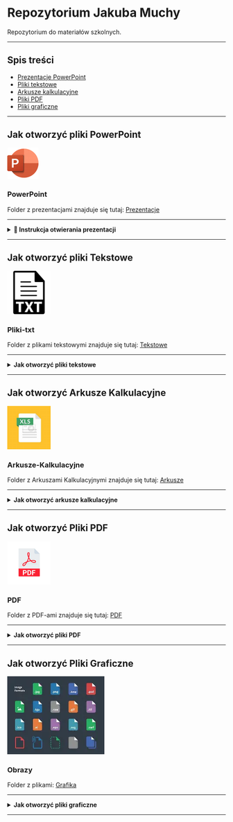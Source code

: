 # Repozytorium Jakuba Muchy

Repozytorium do materiałów szkolnych.

---
## Spis treści

- [Prezentacje PowerPoint](#powerpoint)
- [Pliki tekstowe](#pliki-txt)
- [Arkusze kalkulacyjne](#arkusze-kalkulacyjne)
- [Pliki PDF](#pdf)
- [Pliki graficzne](#obrazy)

---

## Jak otworzyć pliki PowerPoint

![PowerPoint Logo](images/powerpoint.png)

### PowerPoint

Folder z prezentacjami znajduje się tutaj: [Prezentacje](Prezentacje/)

---

<details>
  <summary><strong>📖 Instrukcja otwierania prezentacji</strong></summary><br>

  <p>
    Aby otworzyć plik prezentacji, należy kliknąć w odnośnik <strong>PowerPoint</strong> powyżej.<br><br>
    <img src="images/Zrzut ekranu 2025-05-23 184155.png" alt="Zrzut ekranu" width="500"/><br><br>

    Następnie wybierz interesującą Cię prezentację z listy plików:<br><br>
    <img src="images/Zrzut ekranu 2025-05-23 184516.png" alt="Zrzut ekranu" width="100%"/><br><br>

    Kliknij w przycisk <strong>View raw</strong>, aby otworzyć prezentację bezpośrednio w przeglądarce.<br><br>

    <div>
      <span style="display: inline-block; vertical-align: top; width: 65%;">
        <p><strong>Możesz również pobrać plik, klikając ikonę pobierania:</strong></p>
      </span>
      <span style="display: inline-block; width: 30%;">
        <img src="images/Zrzut ekranu 2025-05-23 190830.png" alt="Pobieranie" width="30"/>
      </span>
    </div><br><br>

    Po otwarciu prezentacji możesz przechodzić między slajdami za pomocą strzałek <strong>lewo/prawo</strong>:<br><br>
    <img src="images/Zrzut ekranu 2025-05-23 184647.png" alt="Zrzut ekranu" width="100%"/>
  </p>
</details>

---

## Jak otworzyć pliki Tekstowe

<img src="images/OIP.jpeg" alt="Pobieranie" width="100"/>

### Pliki-txt

Folder z plikami tekstowymi znajduje się tutaj: [Tekstowe](Tekstowe/)

---
<details>
  <summary><strong>Jak otworzyć pliki tekstowe</strong></summary>

  <p>
    Pliki tekstowe (np. DOCX, ODT) można otworzyć klikając ich nazwę w repozytorium.
  </p>

  <img src="images/docx-kliknij.png" alt="Kliknij plik tekstowy" width="600"/>

  <p>
    GitHub wyświetli podgląd dokumentu bezpośrednio w przeglądarce.
  </p>

  <img src="images/docx-podglad.png" alt="Podgląd pliku tekstowego" width="100%"/>

</details>

---

## Jak otworzyć Arkusze Kalkulacyjne


<img src="images/OIP (1).jpeg" alt="Pobieranie" width="100"/>

### Arkusze-Kalkulacyjne

Folder z Arkuszami Kalkulacyjnymi znajduje się tutaj: [Arkusze](Arkusze/)

---

<details>
  <summary><strong>Jak otworzyć arkusze kalkulacyjne</strong></summary>

  <p>
    Kliknij nazwę arkusza kalkulacyjnego (np. XLSX, ODS), aby zobaczyć jego zawartość.
  </p>

  <img src="images/xlsx-kliknij.png" alt="Kliknij arkusz kalkulacyjny" width="600"/>

  <p>
    GitHub wyświetli zawartość arkusza bezpośrednio w przeglądarce.
  </p>

  <img src="images/xlsx-podglad.png" alt="Podgląd arkusza kalkulacyjnego" width="100%"/>

</details>

---
## Jak otworzyć Pliki PDF

<img src="images/format-ikony-pliku-pdf-ikona-dokumentu-wektorowego-przycisku-obrazu-pobierania-233114800.webp" alt="Pobieranie" width="100"/>

### PDF

Folder z PDF-ami znajduje się tutaj: [PDF](PDF/)

---
<details>
  <summary><strong>Jak otworzyć pliki PDF</strong></summary>

  <p>
    Kliknij nazwę pliku PDF, aby otworzyć go bezpośrednio w przeglądarce.
  </p>

  <img src="images/pdf-kliknij.png" alt="Kliknij PDF" width="600"/>

  <p>
    Plik PDF otworzy się automatycznie w przeglądarce.
  </p>

  <img src="images/pdf-widok.png" alt="Widok PDF" width="100%"/>

</details>

---

## Jak otworzyć Pliki Graficzne

![PowerPoint Logo](images/OIP.webp)

### Obrazy

Folder z plikami: [Grafika](Grafika/)

---
<details>
  <summary><strong>Jak otworzyć pliki graficzne</strong></summary>

  <p>
    Kliknij nazwę pliku graficznego (np. JPG, PNG, GIF), aby wyświetlić obraz w przeglądarce.
  </p>

  <img src="images/obrazek-kliknij.png" alt="Kliknij obraz" width="600"/>

  <p>
    Obraz zostanie wyświetlony w pełnym rozmiarze.
  </p>

  <img src="images/obrazek-podglad.png" alt="Podgląd obrazu" width="100%"/>

</details>

---
